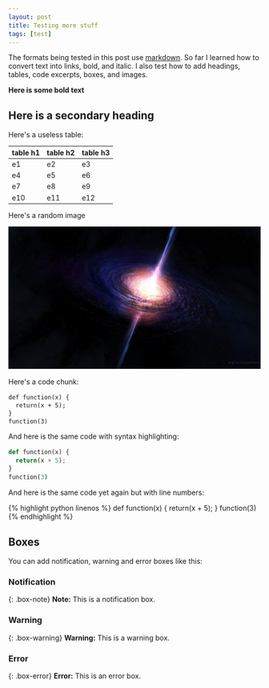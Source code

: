 ```yaml
---
layout: post
title: Testing more stuff
tags: [test]
---
```


The formats being tested in this post use [markdown](http://markdowntutorial.com/).  So far I learned how to convert text into links, bold, and italic. I also test how to add headings, tables, code excerpts, boxes, and images. 

**Here is some bold text**

## Here is a secondary heading

Here's a useless table:

| table h1 | table h2 | table h3 |
| :------ |:--- | :--- |
| e1 | e2 | e3 |
| e4 | e5 | e6 |
| e7 | e8 | e9 |
| e10 | e11 | e12 |


Here's a random image

![BlackHole](/img/blackhole.jpg)

Here's a code chunk:

~~~
def function(x) {
  return(x + 5);
}
function(3)
~~~

And here is the same code with syntax highlighting:

```python
def function(x) {
  return(x + 5);
}
function(3)
```

And here is the same code yet again but with line numbers:

{% highlight python linenos %}
def function(x) {
  return(x + 5);
}
function(3)
{% endhighlight %}

## Boxes
You can add notification, warning and error boxes like this:

### Notification

{: .box-note}
**Note:** This is a notification box.

### Warning

{: .box-warning}
**Warning:** This is a warning box.

### Error

{: .box-error}
**Error:** This is an error box.
